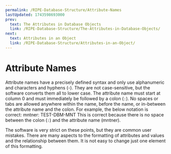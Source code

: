 ```yaml
---
permalink: /RIPE-Database-Structure/Attribute-Names
lastUpdated: 1743598693000
prev:
  text: The Attributes in Database Objects
  link: /RIPE-Database-Structure/The-Attributes-in-Database-Objects/
next:
  text: Attributes in an Object
  link: /RIPE-Database-Structure/Attributes-in-an-Object/
---
```


# Attribute Names

Attribute names have a precisely defined syntax and only use alphanumeric and characters and hyphens (-). They are not case-sensitive, but the software converts them all to lower case. The attribute name must start at column 0 and must immediately be followed by a colon (`:`). No spaces or tabs are allowed anywhere within the name, before the name, or in-between the attribute name and the colon. For example, the below notation is correct:
    mntner: TEST-DBM-MNT
This is correct because there is no space between the colon (`:`) and the attribute name (mntner).

The software is very strict on these points, but they are common user mistakes. There are many aspects to the formatting of attributes and values and the relationship between them. It is not easy to change just one element of this formatting.
